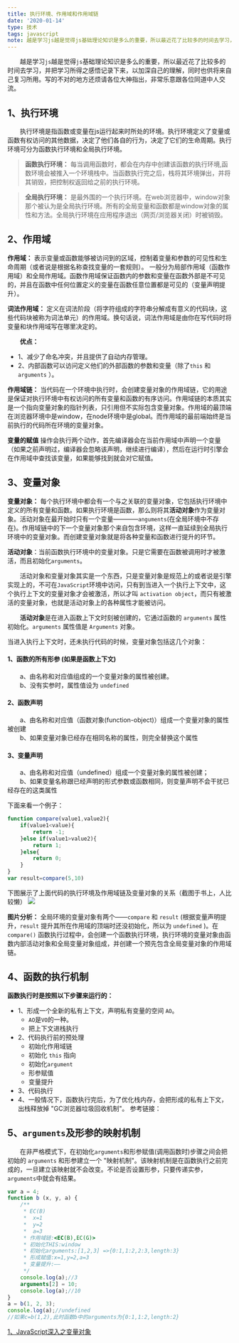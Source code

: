 ```yaml
---
title: 执行环境、作用域和作用域链
date: '2020-01-14'
type: 技术
tags: javascript
note: 越是学习js越是觉得js基础理论知识是多么的重要，所以最近花了比较多的时间去学习，并把学习所得之感悟记录下来，以加深自己的理解，同时也供将来自己复习所用。写的不对的地方还烦请各位大神指出，非常乐意跟各位同道中人交流。
---
```

&#8195;&#8195;越是学习`js`越是觉得`js`基础理论知识是多么的重要，所以最近花了比较多的时间去学习，并把学习所得之感悟记录下来，以加深自己的理解，同时也供将来自己复习所用。写的不对的地方还烦请各位大神指出，非常乐意跟各位同道中人交流。

## 1、执行环境
&#8195;&#8195;执行环境是指函数或变量在js运行起来时所处的环境。执行环境定义了变量或函数有权访问的其他数据，决定了他们各自的行为，决定了它们的生命周期。执行环境可分为函数执行环境和全局执行环境。

> **函数执行环境：** 每当调用函数时，都会在内存中创建该函数的执行环境,函数环境会被推入一个环境栈中。当函数执行完之后，栈将其环境弹出，并将其销毁，把控制权返回给之前的执行环境。 

> **全局执行环境：** 是最外围的一个执行环境。在web浏览器中，window对象那个被认为是全局执行环境。所有的全局变量和函数都是window对象的属性和方法。全局执行环境在应用程序退出（网页/浏览器关闭）时被销毁。

## 2、作用域

**作用域：** 表示变量或函数能够被访问到的区域，控制着变量和参数的可见性和生命周期（或者说是根据名称查找变量的一套规则）。  一般分为局部作用域（函数作用域）和全局作用域。函数作用域保证函数内的参数和变量在函数外部是不可见的，并且在函数中任何位置定义的变量在函数任意位置都是可见的（变量声明提升）。    

**词法作用域：** 定义在词法阶段（将字符组成的字符串分解成有意义的代码块，这些代码块被称为词法单元）的作用域。换句话说，词法作用域是由你在写代码时将变量和块作用域写在哪里决定的。

&#8195;&#8195;**优点：**  
+ 1、减少了命名冲突，并且提供了自动内存管理。     
+ 2、内部函数可以访问定义他们的外部函数的参数和变量（除了`this` 和 `arguments` ）。  

**作用域链：** 当代码在一个环境中执行时，会创建变量对象的作用域链，它的用途是保证对执行环境中有权访问的所有变量和函数的有序访问。作用域链的本质其实是一个指向变量对象的指针列表，只引用但不实际包含变量对象。作用域的最顶端在浏览器环境中是window，在node环境中是global。而作用域的最前端始终是当前执行的代码所在环境的变量对象。

**变量的赋值** 操作会执行两个动作，首先编译器会在当前作用域中声明一个变量（如果之前声明过，编译器会忽略该声明，继续进行编译），然后在运行时引擎会在作用域中查找该变量，如果能够找到就会对它赋值。

## 3、变量对象

**变量对象：** 每个执行环境中都会有一个与之关联的变量对象，它包括执行环境中定义的所有变量和函数。如果执行环境是函数，那么则将其**活动对象**作为变量对象。活动对象在最开始时只有一个变量————`anguments`(在全局环境中不存在)。作用域链中的下一个变量对象那个来自包含环境，这样一直延续到全局执行环境中的变量对象。而创建变量对象就是将各种变量和函数进行提升的环节。    

**活动对象**：当前函数执行环境中的变量对象。只是它需要在函数被调用时才被激活，而且初始化`arguments`。 

&#8195;&#8195;活动对象和变量对象其实是一个东西，只是变量对象是规范上的或者说是引擎实现上的，不可在`JavaScript`环境中访问，只有到当进入一个执行上下文中，这个执行上下文的变量对象才会被激活，所以才叫 `activation object`，而只有被激活的变量对象，也就是活动对象上的各种属性才能被访问。 

&#8195;&#8195;**活动对象**是在进入函数上下文时刻被创建的，它通过函数的 `arguments` 属性初始化。`arguments` 属性值是 `Arguments` 对象。  

当进入执行上下文时，还未执行代码的时候，变量对象包括这几个对象：
#### **1、函数的所有形参 (如果是函数上下文)**

&#8195;&#8195;a、由名称和对应值组成的一个变量对象的属性被创建。     
&#8195;&#8195;b、没有实参时，属性值设为 `undefined`
#### **2、函数声明**

&#8195;&#8195;a、由名称和对应值（函数对象(function-object)）组成一个变量对象的属性被创建    
&#8195;&#8195;b、如果变量对象已经存在相同名称的属性，则完全替换这个属性
#### **3、变量声明**

&#8195;&#8195;a、由名称和对应值（undefined）组成一个变量对象的属性被创建；  
&#8195;&#8195;b、如果变量名称跟已经声明的形式参数或函数相同，则变量声明不会干扰已经存在的这类属性

下面来看一个例子：

```javascript          
function compare(value1,value2){
    if(value1<value){
        return -1;
    }else if(value1>value2){
        return 1;
    }else{
        return 0;
    }
}
var result=compare(5,10)
```

下图展示了上面代码的执行环境及作用域链及变量对象的关系（截图于书上，人比较懒）
![](https://user-gold-cdn.xitu.io/2019/4/10/16a07b01f8c55341?w=1044&h=425&f=png&s=64730)

**图片分析：** 全局环境的变量对象有两个——`compare` 和 `result` (根据变量声明提升，`result` 提升其所在作用域的顶端时还没初始化，所以为 `undefined` )。在`compare()` 函数执行过程中，会创建一个函数执行环境，执行环境的变量对象由函数内部活动对象和全局变量对象组成，并创建一个预先包含全局变量对象的作用域链。
## 4、函数的执行机制
**函数执行时是按照以下步骤来运行的：**
+ 1、形成一个全新的私有上下文，声明私有变量的空间 `AO`。
    + `AO`是`VO`的一种。
    + 把上下文进栈执行
+ 2、代码执行前的预处理
    + 初始化作用域链
    + 初始化 `this` 指向
    + 初始化`argument`
    + 形参赋值
    + 变量提升
+ 3、代码执行
+ 4、一般情况下，函数执行完后，为了优化栈内存，会把形成的私有上下文，出栈释放掉 "GC浏览器垃圾回收机制"。
参考链接：

## 5、`arguments`及形参的映射机制
&#8195;&#8195;在非严格模式下，在初始化`arguments`和形参赋值(调用函数时)步骤之间会把初始的 `arguments` 和形参建立一个 "映射机制"。该映射机制是在函数执行之前完成的，一旦建立该映射就不会改变。不论是否设置形参，只要传递实参，`arguments`中就会有结果。
```js
var a = 4;
function b (x, y, a) {
    /**
     * EC(B)
     *  x=1
     *  y=2
     *  a=3
     * 作用域链:<EC(B),EC(G)>
     * 初始化THIS:window
     * 初始化arguments:[1,2,3] =>{0:1,1:2,2:3,length:3}
     * 形成赋值:x=1,y=2,a=3
     * 变量提升:——
     */
    console.log(a);//3
    arguments[2] = 10;
    console.log(a);//10
}
a = b(1, 2, 3);
console.log(a);//undefined
//如果c=b(1,2),此时函数b中的arguments为{0:1,1:2,length:2}
```

[1、JavaScript深入之变量对象](https://github.com/mqyqingfeng/Blog/issues/5)

<Valine></Valine>